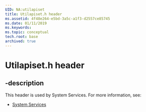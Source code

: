 ```yaml
---
UID: NA:utilapiset
title: Utilapiset.h header
ms.assetid: 4f48e264-e5bd-3a5c-a1f3-d2557ce85745
ms.date: 01/11/2019
ms.keywords: 
ms.topic: conceptual
tech.root: base
archived: true
---
```


# Utilapiset.h header


## -description


This header is used by System Services. For more information, see:

- [System Services](../_base/index.md)

